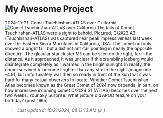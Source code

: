 # My Awesome Project

<!-- APOD Start -->
2024-10-21: Comet Tsuchinshan-ATLAS over California
![Comet Tsuchinshan-ATLAS over California](https://apod.nasa.gov/apod/image/2410/CometA3_Fulda_960.jpg)
The tails of Comet Tsuchinshan-ATLAS were a sight to behold. Pictured, C/2023 A3 (Tsuchinshan–ATLAS) was captured near peak impressiveness last week over the Eastern Sierra Mountains in California, USA.  The comet not only showed a bright tail, but a distinct anti-tail pointing in nearly the opposite direction. The globular star cluster M5 can be seen on the right, far in the distance.  As it approached, it was unclear if this crumbling iceberg would disintegrate completely as it warmed in the bright sunlight. In reality, the comet survived to become brighter than any star in the night (magnitude -4.9), but unfortunately was then so nearly in front of the Sun that it was hard for many casual observers to locate. Whether Comet Tsuchinshan-Atlas becomes known as the Great Comet of 2024 now depends, in part, on how impressive incoming comet C/2024 S1 (ATLAS) becomes over the next two weeks.   Your Sky Surprise: What picture did APOD feature on your birthday? (post 1995)
> _Last Updated: 10/21/2024, 08:12:13 AM (in )_
<!-- APOD End -->
